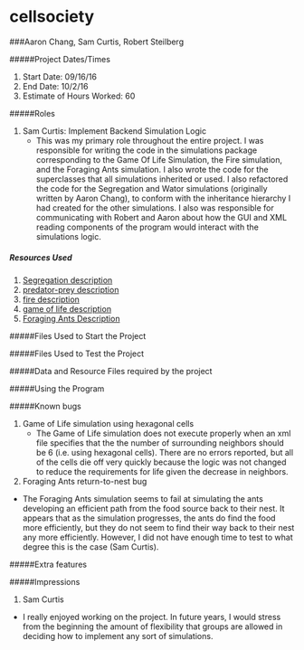# cellsociety 
###Aaron Chang, Sam Curtis, Robert Steilberg

#####Project Dates/Times

1. Start Date: 09/16/16
2. End Date: 10/2/16
3. Estimate of Hours Worked: 60

#####Roles

1. Sam Curtis: Implement Backend Simulation Logic
   * This was my primary role throughout the entire project. I was responsible for writing the code in the simulations package corresponding  to the Game Of Life Simulation, the Fire simulation,  and the Foraging Ants simulation. I also wrote the code for the superclasses that all simulations inherited or used. I also refactored the code for the Segregation and Wator simulations (originally written by Aaron Chang), to conform with the inheritance hierarchy I had created for the other simulations. I also was responsible for communicating with Robert and Aaron about how the GUI and XML reading components of the program would interact with the simulations logic. 


##### Resources Used 

1. [Segregation description](http://nifty.stanford.edu/2014/mccown-schelling-model-segregation/)
2. [predator-prey description](http://nifty.stanford.edu/2011/scott-wator-world/)
3. [fire description](http://nifty.stanford.edu/2007/shiflet-fire/)
4. [game of life description](http://en.wikipedia.org/wiki/Conway's_Game_of_Life)
5. [Foraging Ants Description](http://cs.gmu.edu/~eclab/projects/mason/publications/alife04ant.pdf)

#####Files Used to Start the Project


#####Files Used to Test the Project

#####Data and Resource Files required by the project

#####Using the Program

#####Known bugs

1. Game of Life simulation using hexagonal cells
   * The Game of Life simulation does not execute properly when an xml file specifies that the the number of surrounding neighbors should be 6 (i.e. using hexagonal cells). There are no errors reported, but all of the cells die off very quickly because the logic was not changed to reduce the requirements for life given the decrease in neighbors. 
2. Foraging Ants return-to-nest bug
  * The Foraging Ants simulation seems to fail at simulating the ants developing an efficient path from the food source back to their nest. It appears that as the simulation progresses, the ants do find the food more efficiently, but they do not seem to find their way back to their nest any more efficiently. However, I did not have enough time to test to what degree this is the case (Sam Curtis). 
  

#####Extra features

#####Impressions 

1. Sam Curtis
  * I really enjoyed working on the project. In future years, I would stress from the beginning the amount of flexibility that groups are allowed in deciding how to implement any sort of simulations. 
    
